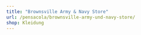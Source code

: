 ```yaml
---
title: "Brownsville Army & Navy Store"
url: /pensacola/brownsville-army-und-navy-store/
shop: Kleidung
---
```

